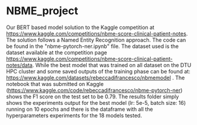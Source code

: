 # NBME_project
Our BERT based model solution to the Kaggle competition at https://www.kaggle.com/competitions/nbme-score-clinical-patient-notes. The solution follows a Named Entity Recognition approach. The code can be found in the "nbme-pytorch-ner.ipynb" file. The dataset used is the dataset available at the competition page https://www.kaggle.com/competitions/nbme-score-clinical-patient-notes/data. While the best model that was trained on all dataset on the DTU HPC cluster and some saved outputs of the training phase can be found at: https://www.kaggle.com/datasets/rebeccadifrancesco/nbmemodel .
The notebook that was submitted on Kaggle (https://www.kaggle.com/code/rebeccadifrancesco/nbme-pytorch-ner) shows the F1 score on the test set to be 0.79.
The results folder simply shows the experiments output for the best model (lr: 5e-5, batch size: 16) running on 10 epochs and there is the dataframe with all the hyperparameters experiments for the 18 models tested. 
